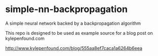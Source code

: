 # simple-nn-backpropagation
A simple neural network backed by a backpropagation algorithm

This repo is designed to be used as example source for a blog post on kylepenfound.com

http://www.kylepenfound.com/blog/555aa8ef7caca1a6264b6eea
